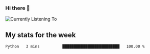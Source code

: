 ### Hi there 👋

![Currently Listening To](https://lastfm-recently-played.vercel.app/api?user=lynziee)

## My stats for the week
<!--START_SECTION:waka-->

```text
Python   3 mins          █████████████████████████   100.00 %
```

<!--END_SECTION:waka-->
